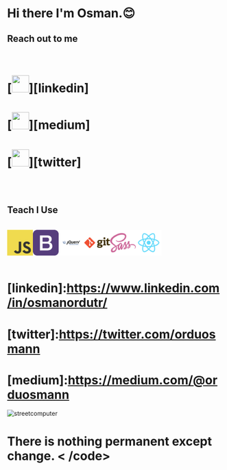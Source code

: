 # Hi there I'm Osman.:blush:

## <h2> Reach out to me </h2>
<br>

# [<img height="40" width="40" src="https://unpkg.com/simple-icons@v7/icons/linkedin.svg" />][linkedin]  
# [<img height="40" width="40" src="https://unpkg.com/simple-icons@v7/icons/medium.svg" />][medium]
# [<img height="40" width="40" src="https://unpkg.com/simple-icons@v7/icons/twitter.svg" />][twitter]

<br>
<br>

### <h2> Teach I Use </h2>
<br>
<img width="60px" height="60px" src="https://raw.githubusercontent.com/github/explore/80688e429a7d4ef2fca1e82350fe8e3517d3494d/topics/javascript/javascript.png" ><img width="60px" height="60px" src="https://raw.githubusercontent.com/github/explore/80688e429a7d4ef2fca1e82350fe8e3517d3494d/topics/bootstrap/bootstrap.png"><img width="60px" height="60px" src="https://raw.githubusercontent.com/github/explore/80688e429a7d4ef2fca1e82350fe8e3517d3494d/topics/jquery/jquery.png"><img width="60px" height="60px" src="https://raw.githubusercontent.com/github/explore/80688e429a7d4ef2fca1e82350fe8e3517d3494d/topics/git/git.png"><img width="60px" height="60px" src="https://raw.githubusercontent.com/github/explore/80688e429a7d4ef2fca1e82350fe8e3517d3494d/topics/sass/sass.png"><img width="60px" height="60px" src="https://raw.githubusercontent.com/github/explore/80688e429a7d4ef2fca1e82350fe8e3517d3494d/topics/react/react.png">

<br>
<br>
 


# [linkedin]:https://www.linkedin.com/in/osmanordutr/
# [twitter]:https://twitter.com/orduosmann
# [medium]:https://medium.com/@orduosmann

![streetcomputer](https://user-images.githubusercontent.com/92692879/176797187-8c52551d-b297-44aa-8387-157787e28666.jpg)

# <font>There is nothing permanent except change. < /code>
</font>
